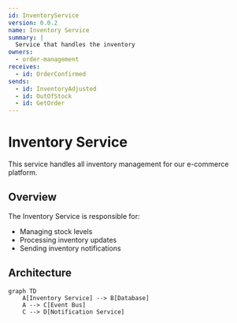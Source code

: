 ```yaml
---
id: InventoryService
version: 0.0.2
name: Inventory Service
summary: |
  Service that handles the inventory
owners:
  - order-management
receives:
  - id: OrderConfirmed
sends:
  - id: InventoryAdjusted
  - id: OutOfStock
  - id: GetOrder
---
```


# Inventory Service

<Admonition type="info">
This service handles all inventory management for our e-commerce platform.
</Admonition>

## Overview

The Inventory Service is responsible for:

- Managing stock levels
- Processing inventory updates
- Sending inventory notifications

## Architecture

```mermaid
graph TD
    A[Inventory Service] --> B[Database]
    A --> C[Event Bus]
    C --> D[Notification Service]
```
